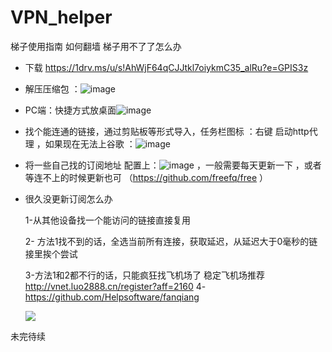 # VPN_helper

梯子使用指南   如何翻墙  梯子用不了了怎么办  

* 下载 https://1drv.ms/u/s!AhWjF64qCJJtkl7oiykmC35_alRu?e=GPIS3z   

* 解压压缩包 ：![image](https://user-images.githubusercontent.com/16251288/141039187-40bef920-61de-4d69-909e-cb1eced56804.png)  

* PC端：快捷方式放桌面![image](https://user-images.githubusercontent.com/16251288/141039242-75039f1e-5cfd-4463-9fb9-eaf177162dc6.png)  

* 找个能连通的链接，通过剪贴板等形式导入，任务栏图标 ：右键    启动http代理 ，如果现在无法上谷歌 ：![image](https://user-images.githubusercontent.com/16251288/141039360-0e1891cd-64cd-48df-9af4-685700c5858a.png)  

* 将一些自己找的订阅地址  配置上：![image](https://user-images.githubusercontent.com/16251288/141039446-4cdab817-6748-4075-8209-be67dc4d36b5.png) ，一般需要每天更新一下 ，或者等连不上的时候更新也可 （https://github.com/freefq/free ）   

* 很久没更新订阅怎么办
  
  1-从其他设备找一个能访问的链接直接复用
  
  2- 方法1找不到的话，全选当前所有连接，获取延迟，从延迟大于0毫秒的链接里挨个尝试
  
  3-方法1和2都不行的话，只能疯狂找飞机场了    稳定飞机场推荐 http://vnet.luo2888.cn/register?aff=2160 
  4- https://github.com/Helpsoftware/fanqiang 

  ![](C:\Users\jeff\AppData\Roaming\marktext\images\2022-02-15-12-00-50-image.png)

未完待续
